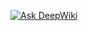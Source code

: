 [![Ask DeepWiki](https://deepwiki.com/badge.svg)](https://deepwiki.com/SergioCortesTam/WLAC_Yudo_APP)
